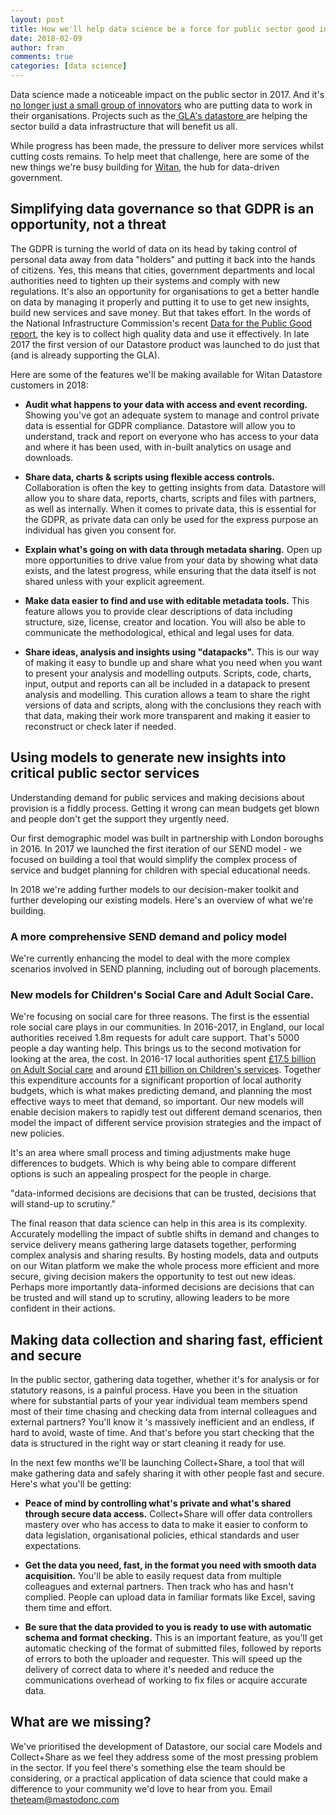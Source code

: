 ```yaml
---
layout: post
title: How we'll help data science be a force for public sector good in 2018
date: 2018-02-09
author: fran
comments: true
categories: [data science]
---
```


Data science made a noticeable impact on the public sector in 2017. And it's [no longer just a small group of innovators](https://www.nesta.org.uk/blog/what-public-sector-innovators-have-say-about-using-data-solve-real-world-problems) who are putting data to work in their organisations. Projects such as the[ GLA's datastore ](https://data.london.gov.uk/blog/city-datastore-better-data-sharing-for-impact-from-londons-data-ecosystem/)are helping the sector build a data infrastructure that will benefit us all.
<!--more-->

While progress has been made, the pressure to deliver more services whilst cutting costs remains. To help meet that challenge, here are some of the new things we're busy building for [Witan](http://www.mastodonc.com/products/witan/), the hub for data-driven government.

## Simplifying data governance so that GDPR is an opportunity, not a threat

The GDPR is turning the world of data on its head by taking control of personal data away from data "holders" and putting it back into the hands of citizens. Yes, this means that cities, government departments and local authorities need to tighten up their systems and comply with new regulations. It's also an opportunity for organisations to get a better handle on data by managing it properly and putting it to use to get new insights, build new services and save money. But that takes effort. In the words of the National Infrastructure Commission's recent <a style="display:inline;border:none;padding:0pt;" href="https://www.nic.org.uk/wp-content/uploads/Data-for-the-Public-Good-NIC-Report.pdf">Data for the Public Good report</a>, the key is to collect high quality data and use it effectively. In late 2017 the first version of our Datastore product was launched to do just that (and is already supporting the GLA).

Here are some of the features we'll be making available for Witan Datastore customers in 2018:

<!--[if lte IE 8]>
  <script charset="utf-8" type="text/javascript" src="//js.hsforms.net/forms/v2-legacy.js"></script>
  <![endif]-->
  <script charset="utf-8" type="text/javascript" src="//js.hsforms.net/forms/v2.js"></script>
<script>
  hbspt.forms.create({
    portalId: '3461032',
    formId: '4a30f73c-53b4-4970-b6a4-4b1f072343e6',
    
  });
</script>


* **Audit what happens to your data with access and event recording.** Showing you've got an adequate system to manage and control private data is essential for GDPR compliance. Datastore will allow you to understand, track and report on everyone who has access to your data and where it has been used, with in-built analytics on usage and downloads.

* **Share data, charts & scripts using flexible access controls.** Collaboration is often the key to getting insights from data. Datastore will allow you to share data, reports, charts, scripts and files with partners, as well as internally. When it comes to private data, this is essential for the GDPR, as private data can only be used for the express purpose an individual has given you consent for.

* **Explain what's going on with data through metadata sharing.** Open up more opportunities to drive value from your data by showing what data exists, and the latest progress, while ensuring that the data itself is not shared unless with your explicit agreement.

* **Make data easier to find and use with editable metadata tools.** This feature allows you to provide clear descriptions of data including structure, size, license, creator and location. You will also be able to communicate the methodological, ethical and legal uses for data.

* **Share ideas, analysis and insights using "datapacks".** This is our way of making it easy to bundle up and share what you need when you want to present your analysis and modelling outputs. Scripts, code, charts, input, output and reports can all be included in a datapack to present analysis and modelling. This curation allows a team to share the right versions of data and scripts, along with the conclusions they reach with that data, making their work more transparent and making it easier to reconstruct or check later if needed.

## Using models to generate new insights into critical public sector services

Understanding demand for public services and making decisions about provision is a fiddly process. Getting it wrong can mean budgets get blown and people don't get the support they urgently need.

Our first demographic model was built in partnership with London boroughs in 2016. In 2017 we launched the first iteration of our SEND model - we focused on building a tool that would simplify the complex process of service and budget planning for children with special educational needs.

In 2018 we're adding further models to our decision-maker toolkit and further developing our existing models. Here's an overview of what we're building.

### A more comprehensive SEND demand and policy model

We're currently enhancing the model to deal with the more complex scenarios involved in SEND planning, including out of borough placements.

### New models for Children's Social Care and Adult Social Care.

We're focusing on social care for three reasons. The first is the essential role social care plays in our communities. In 2016-2017, in England, our local authorities received 1.8m requests for adult care support. That's 5000 people a day wanting help. This brings us to the second motivation for looking at the area, the cost. In 2016-17 local authorities spent [£17.5 billion on Adult Social care](https://digital.nhs.uk/catalogue/PUB30121) and around [£11 billion on Children's services](https://www.theguardian.com/society/2017/may/11/childrens-social-care-services-set-to-reach-breaking-point). Together this expenditure accounts for a significant proportion of local authority budgets, which is what makes predicting demand, and planning the most effective ways to meet that demand, so important. Our new models will enable decision makers to rapidly test out different demand scenarios, then model the impact of different service provision strategies and the impact of new policies.

It's an area where small process and timing adjustments make huge differences to budgets. Which is why being able to compare different options is such an appealing prospect for the people in charge.

"data-informed decisions are decisions that can be trusted, decisions that will stand-up to scrutiny."

The final reason that data science can help in this area is its complexity. Accurately modelling the impact of subtle shifts in demand and changes to service delivery means gathering large datasets together, performing complex analysis and sharing results. By hosting models, data and outputs on our Witan platform we make the whole process more efficient and more secure, giving decision makers the opportunity to test out new ideas. Perhaps more importantly data-informed decisions are decisions that can be trusted and will stand up to scrutiny, allowing leaders to be more confident in their actions.

## Making data collection and sharing fast, efficient and secure

In the public sector, gathering data together, whether it's for analysis or for statutory reasons, is a painful process. Have you been in the situation where for substantial parts of your year individual team members spend most of their time chasing and checking data from internal colleagues and external partners? You'll know it 's massively inefficient and an endless, if hard to avoid, waste of time. And that's before you start checking that the data is structured in the right way or start cleaning it ready for use.

In the next few months we'll be launching Collect+Share, a tool that will make gathering data and safely sharing it with other people fast and secure. Here's what you'll be getting:

* **Peace of mind by controlling what's private and what's shared through secure data access.** Collect+Share will offer data controllers mastery over who has access to data to make it easier to conform to data legislation, organisational policies, ethical standards and user expectations.

* **Get the data you need, fast, in the format you need with smooth data acquisition.** You'll be able to easily request data from multiple colleagues and external partners. Then track who has and hasn't complied. People can upload data in familiar formats like Excel, saving them time and effort.

* **Be sure that the data provided to you is ready to use with automatic schema and format checking.** This is an important feature, as you'll get automatic checking of the format of submitted files, followed by reports of errors to both the uploader and requester. This will speed up the delivery of correct data to where it's needed and reduce the communications overhead of working to fix files or acquire accurate data.

## What are we missing?

We've prioritised the development of Datastore, our social care Models and Collect+Share as we feel they address some of the most pressing problem in the sector. If you feel there's something else the team should be considering, or a practical application of data science that could make a difference to your community we'd love to hear from you. Email theteam@mastodonc.com
